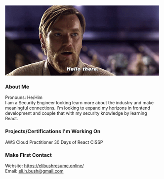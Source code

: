 ![Hello there gif](star-wars-obi-wan-kenobi.gif)

### About Me
Pronouns: He/Him </br>
I am a Security Engineer looking learn more about the industry and make meaningful connections.
I'm looking to expand my horizons in frontend development and couple that with my security knowledge by learning React.


### Projects/Certifications I'm Working On
AWS Cloud Practitioner
30 Days of React
CISSP

### Make First Contact

Website: https://elibushresume.online/ </br>
Email: eli.h.bush@gmail.com

<!--
**Bush2775/Bush2775** is a ✨ _special_ ✨ repository because its `README.md` (this file) appears on your GitHub profile.

Here are some ideas to get you started:

- 🔭 I’m currently working on ...
- 🌱 I’m currently learning ...
- 👯 I’m looking to collaborate on ...
- 🤔 I’m looking for help with ...
- 💬 Ask me about ...
- 📫 How to reach me: ...
- 😄 Pronouns: ...
- ⚡ Fun fact: ...
-->
